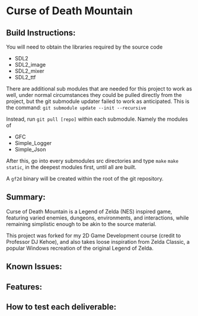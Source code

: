 # Curse of Death Mountain

## Build Instructions:

You will need to obtain the libraries required by the source code
 - SDL2
 - SDL2_image
 - SDL2_mixer
 - SDL2_ttf

There are additional sub modules that are needed for this project to work as well, under normal circumstances they could be pulled directly from
the project, but the git submodule updater failed to work as anticipated.
This is the command: `git submodule update --init --recursive`

Instead, run `git pull [repo]` within each submodule. Namely the modules of
 - GFC
 - Simple_Logger
 - Simple_Json

After this, go into every submodules src directories and type `make` `make static`, in the deepest modules first, until all are built.


A `gf2d` binary will be created within the root of the git repository.

## Summary:
Curse of Death Mountain is a Legend of Zelda (NES) inspired game, featuring varied enemies, dungeons, environments, and interactions, while remaining simplistic enough to be akin to the source material.

This project was forked for my 2D Game Development course (credit to Professor DJ Kehoe), and also takes loose inspiration from Zelda Classic, a popular Windows recreation of the original Legend of Zelda.

## Known Issues:

## Features:

## How to test each deliverable: